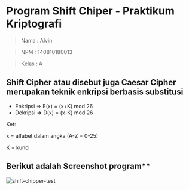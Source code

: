 # Program Shift Chiper - Praktikum Kriptografi

> Nama 	: Alvin

> NPM		: 140810180013

> Kelas 	: A



## Shift Cipher atau disebut juga Caesar Cipher merupakan teknik enkripsi berbasis substitusi


- Enkripsi => E(x) = (x+K) mod 26
- Dekripsi => D(x) = (x-K) mod 26


Ket:

x = alfabet dalam angka (A-Z = 0-25)

K = kunci


## Berikut adalah Screenshot program**

![shift-chipper-test](https://user-images.githubusercontent.com/47733168/93705391-131ae180-fb47-11ea-9f39-03a20fe9dabe.jpg)


